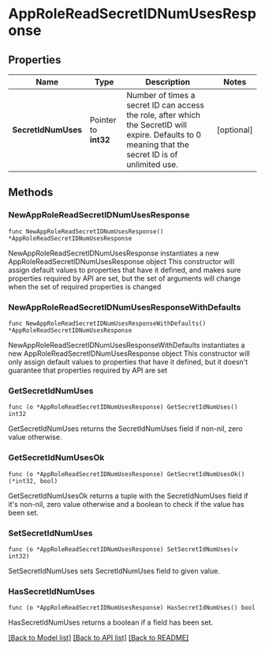 # AppRoleReadSecretIDNumUsesResponse


## Properties

Name | Type | Description | Notes
------------ | ------------- | ------------- | -------------
**SecretIdNumUses** | Pointer to **int32** | Number of times a secret ID can access the role, after which the SecretID will expire. Defaults to 0 meaning that the secret ID is of unlimited use. | [optional] 



## Methods


### NewAppRoleReadSecretIDNumUsesResponse

`func NewAppRoleReadSecretIDNumUsesResponse() *AppRoleReadSecretIDNumUsesResponse`

NewAppRoleReadSecretIDNumUsesResponse instantiates a new AppRoleReadSecretIDNumUsesResponse object
This constructor will assign default values to properties that have it defined,
and makes sure properties required by API are set, but the set of arguments
will change when the set of required properties is changed

### NewAppRoleReadSecretIDNumUsesResponseWithDefaults

`func NewAppRoleReadSecretIDNumUsesResponseWithDefaults() *AppRoleReadSecretIDNumUsesResponse`

NewAppRoleReadSecretIDNumUsesResponseWithDefaults instantiates a new AppRoleReadSecretIDNumUsesResponse object
This constructor will only assign default values to properties that have it defined,
but it doesn't guarantee that properties required by API are set


### GetSecretIdNumUses

`func (o *AppRoleReadSecretIDNumUsesResponse) GetSecretIdNumUses() int32`

GetSecretIdNumUses returns the SecretIdNumUses field if non-nil, zero value otherwise.

### GetSecretIdNumUsesOk

`func (o *AppRoleReadSecretIDNumUsesResponse) GetSecretIdNumUsesOk() (*int32, bool)`

GetSecretIdNumUsesOk returns a tuple with the SecretIdNumUses field if it's non-nil, zero value otherwise
and a boolean to check if the value has been set.

### SetSecretIdNumUses

`func (o *AppRoleReadSecretIDNumUsesResponse) SetSecretIdNumUses(v int32)`

SetSecretIdNumUses sets SecretIdNumUses field to given value.


### HasSecretIdNumUses

`func (o *AppRoleReadSecretIDNumUsesResponse) HasSecretIdNumUses() bool`

HasSecretIdNumUses returns a boolean if a field has been set.









[[Back to Model list]](../README.md#documentation-for-models) [[Back to API list]](../README.md#documentation-for-api-endpoints) [[Back to README]](../README.md)


